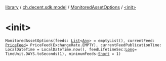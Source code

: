 [library](../../index.md) / [ch.decent.sdk.model](../index.md) / [MonitoredAssetOptions](index.md) / [&lt;init&gt;](./-init-.md)

# &lt;init&gt;

`MonitoredAssetOptions(feeds: `[`List`](https://kotlinlang.org/api/latest/jvm/stdlib/kotlin.collections/-list/index.html)`<`[`Any`](https://kotlinlang.org/api/latest/jvm/stdlib/kotlin/-any/index.html)`> = emptyList(), currentFeed: `[`PriceFeed`](../-price-feed/index.md)` = PriceFeed(ExchangeRate.EMPTY), currentFeedPublicationTime: LocalDateTime = LocalDateTime.now(), feedLifetimeSec: `[`Long`](https://kotlinlang.org/api/latest/jvm/stdlib/kotlin/-long/index.html)` = TimeUnit.DAYS.toSeconds(1), minimumFeeds: `[`Short`](https://kotlinlang.org/api/latest/jvm/stdlib/kotlin/-short/index.html)` = 1)`